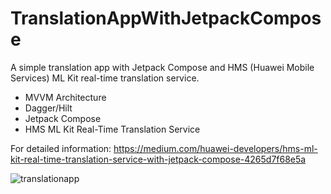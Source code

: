 # TranslationAppWithJetpackCompose

A simple translation app with Jetpack Compose and HMS (Huawei Mobile Services) ML Kit real-time translation service.

* MVVM Architecture
* Dagger/Hilt
* Jetpack Compose
* HMS ML Kit Real-Time Translation Service

For detailed information: https://medium.com/huawei-developers/hms-ml-kit-real-time-translation-service-with-jetpack-compose-4265d7f68e5a

![translationapp](https://user-images.githubusercontent.com/34041050/175136415-add8f2cb-b387-4186-b794-e87f0c18cb77.gif)
